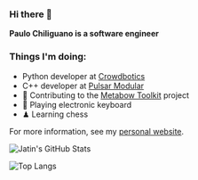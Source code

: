 ### Hi there 👋

**Paulo Chiliguano is a software engineer**

### Things I'm doing:
- Python developer at [Crowdbotics](https://www.crowdbotics.com)
- C++ developer at [Pulsar Modular](https://www.pulsarmodular.com)
- 🎻 Contributing to the [Metabow Toolkit](https://github.com/pauloesteban/MetaBow-Toolkit) project
- 🎹 Playing electronic keyboard
- ♟ Learning chess

For more information, see my [personal website](https://www.pauloesteban.com).

![Jatin's GitHub Stats](https://github-readme-stats.vercel.app/api?username=pauloesteban&show_icons=true&theme=onedark&count_private=true)

![Top Langs](https://github-readme-stats.vercel.app/api/top-langs/?username=pauloesteban&layout=compact&theme=onedark&count_private=true)

<!--
**pauloesteban/pauloesteban** is a ✨ _special_ ✨ repository because its `README.md` (this file) appears on your GitHub profile.

Here are some ideas to get you started:

- 🔭 I’m currently working on ...
- 🌱 I’m currently learning ...
- 👯 I’m looking to collaborate on ...
- 🤔 I’m looking for help with ...
- 💬 Ask me about ...
- 📫 How to reach me: ...
- 😄 Pronouns: ...
- ⚡ Fun fact: ...
-->
